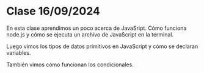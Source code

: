 # Clase 16/09/2024

En esta clase aprendimos un poco acerca de JavaSript.
Cómo funciona node.js y cómo se ejecuta un archivo de JavaScript en la terminal.

Luego vimos los tipos de datos primitivos en JavaScript y cómo se declaran variables.


También vimos cómo funcionan los condicionales.